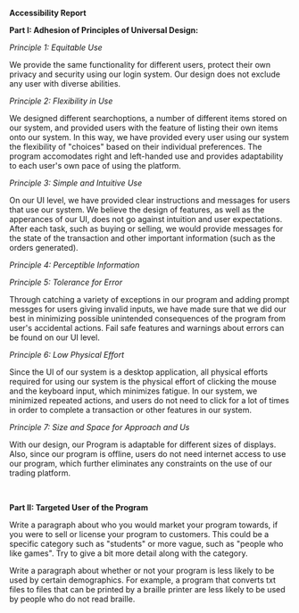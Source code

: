**Accessibility Report**

**Part I: Adhesion of Principles of Universal Design:**

*Principle 1: Equitable Use*

We provide the same functionality for different users, protect their own privacy and security using our login system. 
Our design does not exclude any user with diverse abilities.

*Principle 2: Flexibility in Use*

We designed different searchoptions, a number of different items stored on our system, and provided users with the 
feature of listing their own items onto our system. In this way, we have provided every user using our system the 
flexibility of "choices" based on their individual preferences. The program accomodates right and left-handed use and 
provides adaptability to each user's own pace of using the platform.

*Principle 3: Simple and Intuitive Use*

On our UI level, we have provided clear instructions and messages for users that use our system. We believe the design
of features, as well as the apperances of our UI, does not go against intuition and user expectations. After each task, 
such as buying or selling, we would provide messages for the state of the transaction and other important information
(such as the orders generated).


*Principle 4: Perceptible Information*



*Principle 5: Tolerance for Error*

Through catching a variety of exceptions in our program and adding prompt messges for users giving invalid inputs, we 
have made sure that we did our best in minimizing possible unintended consequences of the program from user's accidental
actions. Fail safe features and warnings about errors can be found on our UI level.


*Principle 6: Low Physical Effort*

Since the UI of our system is a desktop application, all physical efforts required for using our system is the physical 
effort of clicking the mouse and the keyboard input, which minimizes fatigue. In our system, we minimized repeated 
actions, and users do not need to click for a lot of 
times in order to complete a transaction or other features in our system.

*Principle 7: Size and Space for Approach and Us*

With our design, our Program is adaptable for different sizes of displays. Also, since our program is offline, users do
not need internet access to use our program, which further eliminates any constraints on the use of our trading platform.


<br />

**Part II: Targeted User of the Program**


Write a paragraph about who you would market your program towards, if you were to sell or license your program to 
customers. This could be a specific category such as "students" or more vague, such as "people who like games". Try to give a bit more detail along with the category.

Write a paragraph about whether or not your program is less likely to be used by certain demographics. For example, 
a program that converts txt files to files that can be printed by a braille printer are less likely to be used by people
who do not read braille.